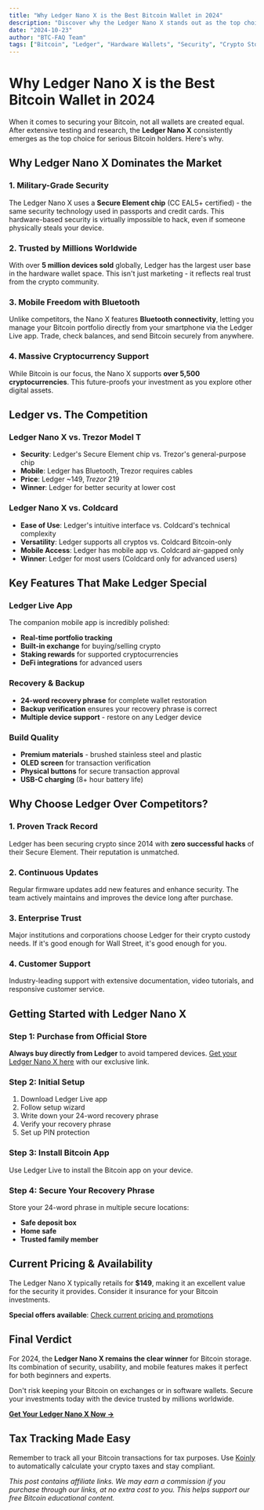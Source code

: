 ```yaml
---
title: "Why Ledger Nano X is the Best Bitcoin Wallet in 2024"
description: "Discover why the Ledger Nano X stands out as the top choice for Bitcoin security. Complete review of features, security, and why millions trust Ledger."
date: "2024-10-23"
author: "BTC-FAQ Team"
tags: ["Bitcoin", "Ledger", "Hardware Wallets", "Security", "Crypto Storage"]
---
```


# Why Ledger Nano X is the Best Bitcoin Wallet in 2024

When it comes to securing your Bitcoin, not all wallets are created equal. After extensive testing and research, the **Ledger Nano X** consistently emerges as the top choice for serious Bitcoin holders. Here's why.

## Why Ledger Nano X Dominates the Market

### 1. Military-Grade Security
The Ledger Nano X uses a **Secure Element chip** (CC EAL5+ certified) - the same security technology used in passports and credit cards. This hardware-based security is virtually impossible to hack, even if someone physically steals your device.

### 2. Trusted by Millions Worldwide
With over **5 million devices sold** globally, Ledger has the largest user base in the hardware wallet space. This isn't just marketing - it reflects real trust from the crypto community.

### 3. Mobile Freedom with Bluetooth
Unlike competitors, the Nano X features **Bluetooth connectivity**, letting you manage your Bitcoin portfolio directly from your smartphone via the Ledger Live app. Trade, check balances, and send Bitcoin securely from anywhere.

### 4. Massive Cryptocurrency Support
While Bitcoin is our focus, the Nano X supports **over 5,500 cryptocurrencies**. This future-proofs your investment as you explore other digital assets.

## Ledger vs. The Competition

### Ledger Nano X vs. Trezor Model T
- **Security**: Ledger's Secure Element chip vs. Trezor's general-purpose chip
- **Mobile**: Ledger has Bluetooth, Trezor requires cables
- **Price**: Ledger ~$149, Trezor ~$219
- **Winner**: Ledger for better security at lower cost

### Ledger Nano X vs. Coldcard
- **Ease of Use**: Ledger's intuitive interface vs. Coldcard's technical complexity  
- **Versatility**: Ledger supports all cryptos vs. Coldcard Bitcoin-only
- **Mobile Access**: Ledger has mobile app vs. Coldcard air-gapped only
- **Winner**: Ledger for most users (Coldcard only for advanced users)

## Key Features That Make Ledger Special

### Ledger Live App
The companion mobile app is incredibly polished:
- **Real-time portfolio tracking**
- **Built-in exchange** for buying/selling crypto
- **Staking rewards** for supported cryptocurrencies
- **DeFi integrations** for advanced users

### Recovery & Backup
- **24-word recovery phrase** for complete wallet restoration
- **Backup verification** ensures your recovery phrase is correct
- **Multiple device support** - restore on any Ledger device

### Build Quality
- **Premium materials** - brushed stainless steel and plastic
- **OLED screen** for transaction verification
- **Physical buttons** for secure transaction approval
- **USB-C charging** (8+ hour battery life)

## Why Choose Ledger Over Competitors?

### 1. **Proven Track Record**
Ledger has been securing crypto since 2014 with **zero successful hacks** of their Secure Element. Their reputation is unmatched.

### 2. **Continuous Updates**
Regular firmware updates add new features and enhance security. The team actively maintains and improves the device long after purchase.

### 3. **Enterprise Trust**
Major institutions and corporations choose Ledger for their crypto custody needs. If it's good enough for Wall Street, it's good enough for you.

### 4. **Customer Support**
Industry-leading support with extensive documentation, video tutorials, and responsive customer service.

## Getting Started with Ledger Nano X

### Step 1: Purchase from Official Store
**Always buy directly from Ledger** to avoid tampered devices. [Get your Ledger Nano X here](https://shop.ledger.com/?r=4dd6902856a9) with our exclusive link.

### Step 2: Initial Setup
1. Download Ledger Live app
2. Follow setup wizard
3. Write down your 24-word recovery phrase
4. Verify your recovery phrase
5. Set up PIN protection

### Step 3: Install Bitcoin App
Use Ledger Live to install the Bitcoin app on your device.

### Step 4: Secure Your Recovery Phrase
Store your 24-word phrase in multiple secure locations:
- **Safe deposit box**
- **Home safe**
- **Trusted family member**

## Current Pricing & Availability

The Ledger Nano X typically retails for **$149**, making it an excellent value for the security it provides. Consider it insurance for your Bitcoin investments.

**Special offers available**: [Check current pricing and promotions](https://shop.ledger.com/?r=4dd6902856a9)

## Final Verdict

For 2024, the **Ledger Nano X remains the clear winner** for Bitcoin storage. Its combination of security, usability, and mobile features makes it perfect for both beginners and experts.

Don't risk keeping your Bitcoin on exchanges or in software wallets. Secure your investments today with the device trusted by millions worldwide.

**[Get Your Ledger Nano X Now →](https://shop.ledger.com/?r=4dd6902856a9)**

## Tax Tracking Made Easy

Remember to track all your Bitcoin transactions for tax purposes. Use [Koinly](https://koinly.io/?via=0DA91C48&utm_source=affiliate) to automatically calculate your crypto taxes and stay compliant.

*This post contains affiliate links. We may earn a commission if you purchase through our links, at no extra cost to you. This helps support our free Bitcoin educational content.*